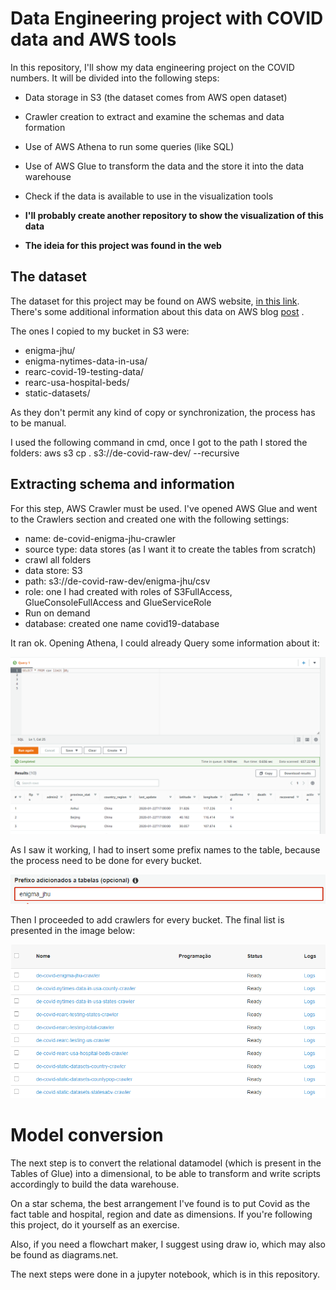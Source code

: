 # Data Engineering project with COVID data and AWS tools

In this repository, I'll show my data engineering project on the COVID numbers. It will be divided into the following steps:
- Data storage in S3 (the dataset comes from AWS open dataset)
- Crawler creation to extract and examine the schemas and data formation
- Use of AWS Athena to run some queries (like SQL)
- Use of AWS Glue to transform the data and the store it into the data warehouse
- Check if the data is available to use in the visualization tools


- **I'll probably create another repository to show the visualization of this data** </br>
- **The ideia for this project was found in the web** </br>

## The dataset

The dataset for this project may be found on AWS website, [in this link](https://s3.console.aws.amazon.com/s3/buckets/covid19-lake/?region=us-east-2&tab=objects).</br>
There's some additional information about this data on AWS blog [post](https://aws.amazon.com/pt/blogs/big-data/a-public-data-lake-for-analysis-of-covid-19-data/#:~:text=The%20AWS%20COVID%2D19%20data,all%20the%20available%20data%20sources.) .

The ones I copied to my bucket in S3 were:
- enigma-jhu/
- enigma-nytimes-data-in-usa/
- rearc-covid-19-testing-data/
- rearc-usa-hospital-beds/
- static-datasets/

As they don't permit any kind of copy or synchronization, the process has to be manual.

I used the following command in cmd, once I got to the path I stored the folders: aws s3 cp . s3://de-covid-raw-dev/ --recursive 

## Extracting schema and information

For this step, AWS Crawler must be used. I've opened AWS Glue and went to the Crawlers section and created one with the following settings:
- name: de-covid-enigma-jhu-crawler
- source type: data stores (as I want it to create the tables from scratch)
- crawl all folders
- data store: S3
- path: s3://de-covid-raw-dev/enigma-jhu/csv
- role: one I had created with roles of S3FullAccess, GlueConsoleFullAccess and GlueServiceRole
- Run on demand
- database: created one name covid19-database

It ran ok. Opening Athena, I could already Query some information about it:

![alt text](https://github.com/jack3DX/Data-Engineering-COVID_database-AWS/blob/main/images/FirstQuery.PNG?raw=true)

As I saw it working, I had to insert some prefix names to the table, because the process need to be done for every bucket.

![alt text](https://github.com/jack3DX/Data-Engineering-COVID_database-AWS/blob/main/images/TableNamePrefix.PNG?raw=true)

Then I proceeded to add crawlers for every bucket. The final list is presented in the image below:

![alt text](https://github.com/jack3DX/Data-Engineering-COVID_database-AWS/blob/main/images/CrawlersList.PNG?raw=true)

# Model conversion

The next step is to convert the relational datamodel (which is present in the Tables of Glue) into a dimensional, to be able to transform and write scripts accordingly to build the data warehouse. 

On a star schema, the best arrangement I've found is to put Covid as the fact table and hospital, region and date as dimensions. If you're following this project, do it yourself as an exercise.

Also, if you need a flowchart maker, I suggest using draw io, which may also be found as diagrams.net.

The next steps were done in a jupyter notebook, which is in this repository.


